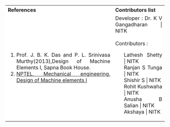 <table style="text-align:justify;">
  <tr style="background-color: white">
    <th>References</th>
    <th>Contributors list</th>
  </tr>
  <tr style="background-color: white">
    <td>
    <ol>
    <li>Prof. J. B. K. Das and  P. L. Srinivasa Murthy(2013),Design of Machine Elements I, Sapna Book House.</li>
    <li><a href="https://nptel.ac.in/courses/112/105/112105125/.">NPTEL, Mechanical engineering, Design of Machine elements I</a></li>
    </ol>
   </td>
    <td>Developer : Dr. K V Gangadharan | NITK</br></br>
    Contributors :
    <ul style="list-style-type: none;">
    <li>Lathesh Shetty | NITK</li>
    <li>Ranjan S Tunga | NITK</li>
    <li>Shishir S | NITK</li>
    <li>Rohit Kushwaha | NITK</li>
    <li>Anusha B Salian | NITK</li>
    <li>Akshaya | NITK</li>
     </ul></td>
  </tr>
</table>
